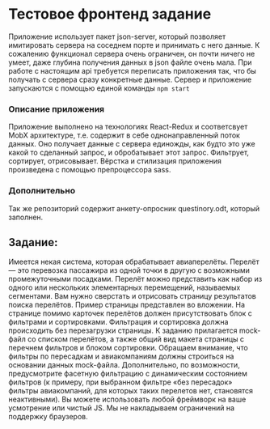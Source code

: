 # Тестовое фронтенд задание

Приложение использует пакет json-server, который позволяет имитировать сервера на соседнем порте и принимать с него данные. К сожалению функционал сервера очень ограничен, он почти ничего не умеет, даже глубина получения данных в json файле очень мала. При работе с настоящим api требуется переписать приложения так, что бы получать с сервера сразу конкретные данные. Сервер и приложение запускаются с помощью единой команды `npm start`

### Описание приложения

Приложение выполнено на технологиях React-Redux и соответсвует MobX архитектуре, т.е. содержит в себе однонаправленный поток данных. Оно получает данные с сервера единожды, как будто это уже какой то сделанный запрос, и обробатывает этот запрос. Фильтрует, сортирует, отрисовывает. Вёрстка и стилизация приложения произведена с помощью препроцессора sass. 

### Дополнительно

Так же репозиторий содержит анкету-опросник questinory.odt, который заполнен. 

## Задание:

Имеется некая система, которая обрабатывает авиаперелёты. Перелёт — это перевозка пассажира из одной точки в другую с возможными промежуточными посадками. Перелёт можно представить как набор из одного или нескольких элементарных перемещений, называемых сегментами. 
Вам нужно сверстать и отрисовать страницу результатов поиска перелётов. Пример страницы представлен во вложении.  На странице помимо карточек перелётов должен присутствовать блок с фильтрами и сортировками. Фильтрация и сортировка должна происходить без перезагрузки страницы.
К заданию прилагается mock-файл со списком перелётов, а также общий вид макета страницы с перечнем фильтров и блоком сортировки.
Обращаем внимание, что фильтры по пересадкам и авиакомпаниям должны строиться на основании данных mock-файла. Дополнительно, по возможности, предусмотрите фасетную фильтрацию с динамическим состоянием фильтров (к примеру, при выбранном фильтре «без пересадок» фильтры авиакомпаний, для которых таких перелетов нет, становятся неактивными).
Вы можете использовать любой фреймворк на ваше усмотрение или чистый JS. 
Мы не накладываем ограничений на поддержку браузеров.
